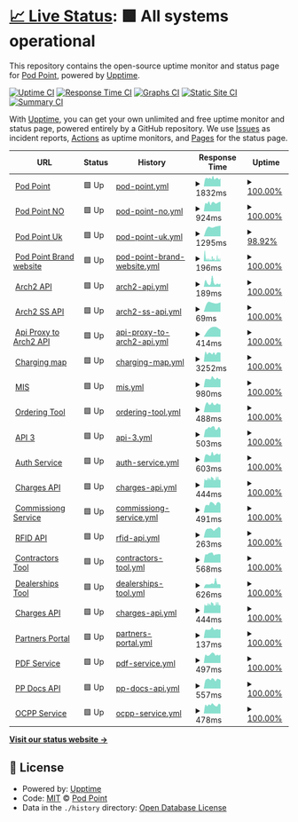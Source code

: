 # [📈 Live Status](https://Pod-Point.github.io/devops-upptime): <!--live status--> **🟩 All systems operational**

This repository contains the open-source uptime monitor and status page for [Pod Point](pod-point.com), powered by [Upptime](https://github.com/upptime/upptime).

[![Uptime CI](https://github.com/Pod-Point/devops-upptime/workflows/Uptime%20CI/badge.svg)](https://github.com/upptime/upptime/actions?query=workflow%3A%22Uptime+CI%22)
[![Response Time CI](https://github.com/Pod-Point/devops-upptime/workflows/Response%20Time%20CI/badge.svg)](https://github.com/upptime/upptime/actions?query=workflow%3A%22Response+Time+CI%22)
[![Graphs CI](https://github.com/Pod-Point/devops-upptime/workflows/Graphs%20CI/badge.svg)](https://github.com/upptime/upptime/actions?query=workflow%3A%22Graphs+CI%22)
[![Static Site CI](https://github.com/Pod-Point/devops-upptime/workflows/Static%20Site%20CI/badge.svg)](https://github.com/upptime/upptime/actions?query=workflow%3A%22Static+Site+CI%22)
[![Summary CI](https://github.com/Pod-Point/devops-upptime/workflows/Summary%20CI/badge.svg)](https://github.com/upptime/upptime/actions?query=workflow%3A%22Summary+CI%22)

With [Upptime](https://upptime.js.org), you can get your own unlimited and free uptime monitor and status page, powered entirely by a GitHub repository. We use [Issues](https://github.com/Pod-Point/devops-upptime/issues) as incident reports, [Actions](https://github.com/Pod-Point/devops-upptime/actions) as uptime monitors, and [Pages](https://Pod-Point.github.io/devops-upptime) for the status page.

<!--start: status pages-->
<!-- This summary is generated by Upptime (https://github.com/upptime/upptime) -->
<!-- Do not edit this manually, your changes will be overwritten -->
<!-- prettier-ignore -->
| URL | Status | History | Response Time | Uptime |
| --- | ------ | ------- | ------------- | ------ |
| <img alt="" src="https://favicons.githubusercontent.com/www.pod-point.com" height="13"> [Pod Point](https://www.pod-point.com) | 🟩 Up | [pod-point.yml](https://github.com/Pod-Point/devops-upptime/commits/master/history/pod-point.yml) | <details><summary><img alt="Response time graph" src="./graphs/pod-point/response-time-week.png" height="20"> 1832ms</summary><br><a href="https://Pod-Point.github.io/devops-upptime/history/pod-point"><img alt="Response time 1832" src="https://img.shields.io/endpoint?url=https%3A%2F%2Fraw.githubusercontent.com%2FPod-Point%2Fdevops-upptime%2Fmaster%2Fapi%2Fpod-point%2Fresponse-time.json"></a><br><a href="https://Pod-Point.github.io/devops-upptime/history/pod-point"><img alt="24-hour response time 1832" src="https://img.shields.io/endpoint?url=https%3A%2F%2Fraw.githubusercontent.com%2FPod-Point%2Fdevops-upptime%2Fmaster%2Fapi%2Fpod-point%2Fresponse-time-day.json"></a><br><a href="https://Pod-Point.github.io/devops-upptime/history/pod-point"><img alt="7-day response time 1832" src="https://img.shields.io/endpoint?url=https%3A%2F%2Fraw.githubusercontent.com%2FPod-Point%2Fdevops-upptime%2Fmaster%2Fapi%2Fpod-point%2Fresponse-time-week.json"></a><br><a href="https://Pod-Point.github.io/devops-upptime/history/pod-point"><img alt="30-day response time 1832" src="https://img.shields.io/endpoint?url=https%3A%2F%2Fraw.githubusercontent.com%2FPod-Point%2Fdevops-upptime%2Fmaster%2Fapi%2Fpod-point%2Fresponse-time-month.json"></a><br><a href="https://Pod-Point.github.io/devops-upptime/history/pod-point"><img alt="1-year response time 1832" src="https://img.shields.io/endpoint?url=https%3A%2F%2Fraw.githubusercontent.com%2FPod-Point%2Fdevops-upptime%2Fmaster%2Fapi%2Fpod-point%2Fresponse-time-year.json"></a></details> | <details><summary><a href="https://Pod-Point.github.io/devops-upptime/history/pod-point">100.00%</a></summary><a href="https://Pod-Point.github.io/devops-upptime/history/pod-point"><img alt="All-time uptime 100.00%" src="https://img.shields.io/endpoint?url=https%3A%2F%2Fraw.githubusercontent.com%2FPod-Point%2Fdevops-upptime%2Fmaster%2Fapi%2Fpod-point%2Fuptime.json"></a><br><a href="https://Pod-Point.github.io/devops-upptime/history/pod-point"><img alt="24-hour uptime 100.00%" src="https://img.shields.io/endpoint?url=https%3A%2F%2Fraw.githubusercontent.com%2FPod-Point%2Fdevops-upptime%2Fmaster%2Fapi%2Fpod-point%2Fuptime-day.json"></a><br><a href="https://Pod-Point.github.io/devops-upptime/history/pod-point"><img alt="7-day uptime 100.00%" src="https://img.shields.io/endpoint?url=https%3A%2F%2Fraw.githubusercontent.com%2FPod-Point%2Fdevops-upptime%2Fmaster%2Fapi%2Fpod-point%2Fuptime-week.json"></a><br><a href="https://Pod-Point.github.io/devops-upptime/history/pod-point"><img alt="30-day uptime 100.00%" src="https://img.shields.io/endpoint?url=https%3A%2F%2Fraw.githubusercontent.com%2FPod-Point%2Fdevops-upptime%2Fmaster%2Fapi%2Fpod-point%2Fuptime-month.json"></a><br><a href="https://Pod-Point.github.io/devops-upptime/history/pod-point"><img alt="1-year uptime 100.00%" src="https://img.shields.io/endpoint?url=https%3A%2F%2Fraw.githubusercontent.com%2FPod-Point%2Fdevops-upptime%2Fmaster%2Fapi%2Fpod-point%2Fuptime-year.json"></a></details>
| <img alt="" src="https://favicons.githubusercontent.com/pod-point.no" height="13"> [Pod Point NO](https://pod-point.no/) | 🟩 Up | [pod-point-no.yml](https://github.com/Pod-Point/devops-upptime/commits/master/history/pod-point-no.yml) | <details><summary><img alt="Response time graph" src="./graphs/pod-point-no/response-time-week.png" height="20"> 924ms</summary><br><a href="https://Pod-Point.github.io/devops-upptime/history/pod-point-no"><img alt="Response time 924" src="https://img.shields.io/endpoint?url=https%3A%2F%2Fraw.githubusercontent.com%2FPod-Point%2Fdevops-upptime%2Fmaster%2Fapi%2Fpod-point-no%2Fresponse-time.json"></a><br><a href="https://Pod-Point.github.io/devops-upptime/history/pod-point-no"><img alt="24-hour response time 924" src="https://img.shields.io/endpoint?url=https%3A%2F%2Fraw.githubusercontent.com%2FPod-Point%2Fdevops-upptime%2Fmaster%2Fapi%2Fpod-point-no%2Fresponse-time-day.json"></a><br><a href="https://Pod-Point.github.io/devops-upptime/history/pod-point-no"><img alt="7-day response time 924" src="https://img.shields.io/endpoint?url=https%3A%2F%2Fraw.githubusercontent.com%2FPod-Point%2Fdevops-upptime%2Fmaster%2Fapi%2Fpod-point-no%2Fresponse-time-week.json"></a><br><a href="https://Pod-Point.github.io/devops-upptime/history/pod-point-no"><img alt="30-day response time 924" src="https://img.shields.io/endpoint?url=https%3A%2F%2Fraw.githubusercontent.com%2FPod-Point%2Fdevops-upptime%2Fmaster%2Fapi%2Fpod-point-no%2Fresponse-time-month.json"></a><br><a href="https://Pod-Point.github.io/devops-upptime/history/pod-point-no"><img alt="1-year response time 924" src="https://img.shields.io/endpoint?url=https%3A%2F%2Fraw.githubusercontent.com%2FPod-Point%2Fdevops-upptime%2Fmaster%2Fapi%2Fpod-point-no%2Fresponse-time-year.json"></a></details> | <details><summary><a href="https://Pod-Point.github.io/devops-upptime/history/pod-point-no">100.00%</a></summary><a href="https://Pod-Point.github.io/devops-upptime/history/pod-point-no"><img alt="All-time uptime 100.00%" src="https://img.shields.io/endpoint?url=https%3A%2F%2Fraw.githubusercontent.com%2FPod-Point%2Fdevops-upptime%2Fmaster%2Fapi%2Fpod-point-no%2Fuptime.json"></a><br><a href="https://Pod-Point.github.io/devops-upptime/history/pod-point-no"><img alt="24-hour uptime 100.00%" src="https://img.shields.io/endpoint?url=https%3A%2F%2Fraw.githubusercontent.com%2FPod-Point%2Fdevops-upptime%2Fmaster%2Fapi%2Fpod-point-no%2Fuptime-day.json"></a><br><a href="https://Pod-Point.github.io/devops-upptime/history/pod-point-no"><img alt="7-day uptime 100.00%" src="https://img.shields.io/endpoint?url=https%3A%2F%2Fraw.githubusercontent.com%2FPod-Point%2Fdevops-upptime%2Fmaster%2Fapi%2Fpod-point-no%2Fuptime-week.json"></a><br><a href="https://Pod-Point.github.io/devops-upptime/history/pod-point-no"><img alt="30-day uptime 100.00%" src="https://img.shields.io/endpoint?url=https%3A%2F%2Fraw.githubusercontent.com%2FPod-Point%2Fdevops-upptime%2Fmaster%2Fapi%2Fpod-point-no%2Fuptime-month.json"></a><br><a href="https://Pod-Point.github.io/devops-upptime/history/pod-point-no"><img alt="1-year uptime 100.00%" src="https://img.shields.io/endpoint?url=https%3A%2F%2Fraw.githubusercontent.com%2FPod-Point%2Fdevops-upptime%2Fmaster%2Fapi%2Fpod-point-no%2Fuptime-year.json"></a></details>
| <img alt="" src="https://favicons.githubusercontent.com/pod-point.co.uk" height="13"> [Pod Point Uk](http://pod-point.co.uk/) | 🟩 Up | [pod-point-uk.yml](https://github.com/Pod-Point/devops-upptime/commits/master/history/pod-point-uk.yml) | <details><summary><img alt="Response time graph" src="./graphs/pod-point-uk/response-time-week.png" height="20"> 1295ms</summary><br><a href="https://Pod-Point.github.io/devops-upptime/history/pod-point-uk"><img alt="Response time 1295" src="https://img.shields.io/endpoint?url=https%3A%2F%2Fraw.githubusercontent.com%2FPod-Point%2Fdevops-upptime%2Fmaster%2Fapi%2Fpod-point-uk%2Fresponse-time.json"></a><br><a href="https://Pod-Point.github.io/devops-upptime/history/pod-point-uk"><img alt="24-hour response time 1295" src="https://img.shields.io/endpoint?url=https%3A%2F%2Fraw.githubusercontent.com%2FPod-Point%2Fdevops-upptime%2Fmaster%2Fapi%2Fpod-point-uk%2Fresponse-time-day.json"></a><br><a href="https://Pod-Point.github.io/devops-upptime/history/pod-point-uk"><img alt="7-day response time 1295" src="https://img.shields.io/endpoint?url=https%3A%2F%2Fraw.githubusercontent.com%2FPod-Point%2Fdevops-upptime%2Fmaster%2Fapi%2Fpod-point-uk%2Fresponse-time-week.json"></a><br><a href="https://Pod-Point.github.io/devops-upptime/history/pod-point-uk"><img alt="30-day response time 1295" src="https://img.shields.io/endpoint?url=https%3A%2F%2Fraw.githubusercontent.com%2FPod-Point%2Fdevops-upptime%2Fmaster%2Fapi%2Fpod-point-uk%2Fresponse-time-month.json"></a><br><a href="https://Pod-Point.github.io/devops-upptime/history/pod-point-uk"><img alt="1-year response time 1295" src="https://img.shields.io/endpoint?url=https%3A%2F%2Fraw.githubusercontent.com%2FPod-Point%2Fdevops-upptime%2Fmaster%2Fapi%2Fpod-point-uk%2Fresponse-time-year.json"></a></details> | <details><summary><a href="https://Pod-Point.github.io/devops-upptime/history/pod-point-uk">98.92%</a></summary><a href="https://Pod-Point.github.io/devops-upptime/history/pod-point-uk"><img alt="All-time uptime 98.92%" src="https://img.shields.io/endpoint?url=https%3A%2F%2Fraw.githubusercontent.com%2FPod-Point%2Fdevops-upptime%2Fmaster%2Fapi%2Fpod-point-uk%2Fuptime.json"></a><br><a href="https://Pod-Point.github.io/devops-upptime/history/pod-point-uk"><img alt="24-hour uptime 98.92%" src="https://img.shields.io/endpoint?url=https%3A%2F%2Fraw.githubusercontent.com%2FPod-Point%2Fdevops-upptime%2Fmaster%2Fapi%2Fpod-point-uk%2Fuptime-day.json"></a><br><a href="https://Pod-Point.github.io/devops-upptime/history/pod-point-uk"><img alt="7-day uptime 98.92%" src="https://img.shields.io/endpoint?url=https%3A%2F%2Fraw.githubusercontent.com%2FPod-Point%2Fdevops-upptime%2Fmaster%2Fapi%2Fpod-point-uk%2Fuptime-week.json"></a><br><a href="https://Pod-Point.github.io/devops-upptime/history/pod-point-uk"><img alt="30-day uptime 98.92%" src="https://img.shields.io/endpoint?url=https%3A%2F%2Fraw.githubusercontent.com%2FPod-Point%2Fdevops-upptime%2Fmaster%2Fapi%2Fpod-point-uk%2Fuptime-month.json"></a><br><a href="https://Pod-Point.github.io/devops-upptime/history/pod-point-uk"><img alt="1-year uptime 98.92%" src="https://img.shields.io/endpoint?url=https%3A%2F%2Fraw.githubusercontent.com%2FPod-Point%2Fdevops-upptime%2Fmaster%2Fapi%2Fpod-point-uk%2Fuptime-year.json"></a></details>
| <img alt="" src="https://favicons.githubusercontent.com/brand.pod-point.com" height="13"> [Pod Point Brand website](https://brand.pod-point.com/) | 🟩 Up | [pod-point-brand-website.yml](https://github.com/Pod-Point/devops-upptime/commits/master/history/pod-point-brand-website.yml) | <details><summary><img alt="Response time graph" src="./graphs/pod-point-brand-website/response-time-week.png" height="20"> 196ms</summary><br><a href="https://Pod-Point.github.io/devops-upptime/history/pod-point-brand-website"><img alt="Response time 196" src="https://img.shields.io/endpoint?url=https%3A%2F%2Fraw.githubusercontent.com%2FPod-Point%2Fdevops-upptime%2Fmaster%2Fapi%2Fpod-point-brand-website%2Fresponse-time.json"></a><br><a href="https://Pod-Point.github.io/devops-upptime/history/pod-point-brand-website"><img alt="24-hour response time 196" src="https://img.shields.io/endpoint?url=https%3A%2F%2Fraw.githubusercontent.com%2FPod-Point%2Fdevops-upptime%2Fmaster%2Fapi%2Fpod-point-brand-website%2Fresponse-time-day.json"></a><br><a href="https://Pod-Point.github.io/devops-upptime/history/pod-point-brand-website"><img alt="7-day response time 196" src="https://img.shields.io/endpoint?url=https%3A%2F%2Fraw.githubusercontent.com%2FPod-Point%2Fdevops-upptime%2Fmaster%2Fapi%2Fpod-point-brand-website%2Fresponse-time-week.json"></a><br><a href="https://Pod-Point.github.io/devops-upptime/history/pod-point-brand-website"><img alt="30-day response time 196" src="https://img.shields.io/endpoint?url=https%3A%2F%2Fraw.githubusercontent.com%2FPod-Point%2Fdevops-upptime%2Fmaster%2Fapi%2Fpod-point-brand-website%2Fresponse-time-month.json"></a><br><a href="https://Pod-Point.github.io/devops-upptime/history/pod-point-brand-website"><img alt="1-year response time 196" src="https://img.shields.io/endpoint?url=https%3A%2F%2Fraw.githubusercontent.com%2FPod-Point%2Fdevops-upptime%2Fmaster%2Fapi%2Fpod-point-brand-website%2Fresponse-time-year.json"></a></details> | <details><summary><a href="https://Pod-Point.github.io/devops-upptime/history/pod-point-brand-website">100.00%</a></summary><a href="https://Pod-Point.github.io/devops-upptime/history/pod-point-brand-website"><img alt="All-time uptime 100.00%" src="https://img.shields.io/endpoint?url=https%3A%2F%2Fraw.githubusercontent.com%2FPod-Point%2Fdevops-upptime%2Fmaster%2Fapi%2Fpod-point-brand-website%2Fuptime.json"></a><br><a href="https://Pod-Point.github.io/devops-upptime/history/pod-point-brand-website"><img alt="24-hour uptime 100.00%" src="https://img.shields.io/endpoint?url=https%3A%2F%2Fraw.githubusercontent.com%2FPod-Point%2Fdevops-upptime%2Fmaster%2Fapi%2Fpod-point-brand-website%2Fuptime-day.json"></a><br><a href="https://Pod-Point.github.io/devops-upptime/history/pod-point-brand-website"><img alt="7-day uptime 100.00%" src="https://img.shields.io/endpoint?url=https%3A%2F%2Fraw.githubusercontent.com%2FPod-Point%2Fdevops-upptime%2Fmaster%2Fapi%2Fpod-point-brand-website%2Fuptime-week.json"></a><br><a href="https://Pod-Point.github.io/devops-upptime/history/pod-point-brand-website"><img alt="30-day uptime 100.00%" src="https://img.shields.io/endpoint?url=https%3A%2F%2Fraw.githubusercontent.com%2FPod-Point%2Fdevops-upptime%2Fmaster%2Fapi%2Fpod-point-brand-website%2Fuptime-month.json"></a><br><a href="https://Pod-Point.github.io/devops-upptime/history/pod-point-brand-website"><img alt="1-year uptime 100.00%" src="https://img.shields.io/endpoint?url=https%3A%2F%2Fraw.githubusercontent.com%2FPod-Point%2Fdevops-upptime%2Fmaster%2Fapi%2Fpod-point-brand-website%2Fuptime-year.json"></a></details>
| <img alt="" src="https://favicons.githubusercontent.com/api-dist.pod-point.com" height="13"> [Arch2 API](https://api-dist.pod-point.com/v3/pods/config/time) | 🟩 Up | [arch2-api.yml](https://github.com/Pod-Point/devops-upptime/commits/master/history/arch2-api.yml) | <details><summary><img alt="Response time graph" src="./graphs/arch2-api/response-time-week.png" height="20"> 189ms</summary><br><a href="https://Pod-Point.github.io/devops-upptime/history/arch2-api"><img alt="Response time 189" src="https://img.shields.io/endpoint?url=https%3A%2F%2Fraw.githubusercontent.com%2FPod-Point%2Fdevops-upptime%2Fmaster%2Fapi%2Farch2-api%2Fresponse-time.json"></a><br><a href="https://Pod-Point.github.io/devops-upptime/history/arch2-api"><img alt="24-hour response time 189" src="https://img.shields.io/endpoint?url=https%3A%2F%2Fraw.githubusercontent.com%2FPod-Point%2Fdevops-upptime%2Fmaster%2Fapi%2Farch2-api%2Fresponse-time-day.json"></a><br><a href="https://Pod-Point.github.io/devops-upptime/history/arch2-api"><img alt="7-day response time 189" src="https://img.shields.io/endpoint?url=https%3A%2F%2Fraw.githubusercontent.com%2FPod-Point%2Fdevops-upptime%2Fmaster%2Fapi%2Farch2-api%2Fresponse-time-week.json"></a><br><a href="https://Pod-Point.github.io/devops-upptime/history/arch2-api"><img alt="30-day response time 189" src="https://img.shields.io/endpoint?url=https%3A%2F%2Fraw.githubusercontent.com%2FPod-Point%2Fdevops-upptime%2Fmaster%2Fapi%2Farch2-api%2Fresponse-time-month.json"></a><br><a href="https://Pod-Point.github.io/devops-upptime/history/arch2-api"><img alt="1-year response time 189" src="https://img.shields.io/endpoint?url=https%3A%2F%2Fraw.githubusercontent.com%2FPod-Point%2Fdevops-upptime%2Fmaster%2Fapi%2Farch2-api%2Fresponse-time-year.json"></a></details> | <details><summary><a href="https://Pod-Point.github.io/devops-upptime/history/arch2-api">100.00%</a></summary><a href="https://Pod-Point.github.io/devops-upptime/history/arch2-api"><img alt="All-time uptime 100.00%" src="https://img.shields.io/endpoint?url=https%3A%2F%2Fraw.githubusercontent.com%2FPod-Point%2Fdevops-upptime%2Fmaster%2Fapi%2Farch2-api%2Fuptime.json"></a><br><a href="https://Pod-Point.github.io/devops-upptime/history/arch2-api"><img alt="24-hour uptime 100.00%" src="https://img.shields.io/endpoint?url=https%3A%2F%2Fraw.githubusercontent.com%2FPod-Point%2Fdevops-upptime%2Fmaster%2Fapi%2Farch2-api%2Fuptime-day.json"></a><br><a href="https://Pod-Point.github.io/devops-upptime/history/arch2-api"><img alt="7-day uptime 100.00%" src="https://img.shields.io/endpoint?url=https%3A%2F%2Fraw.githubusercontent.com%2FPod-Point%2Fdevops-upptime%2Fmaster%2Fapi%2Farch2-api%2Fuptime-week.json"></a><br><a href="https://Pod-Point.github.io/devops-upptime/history/arch2-api"><img alt="30-day uptime 100.00%" src="https://img.shields.io/endpoint?url=https%3A%2F%2Fraw.githubusercontent.com%2FPod-Point%2Fdevops-upptime%2Fmaster%2Fapi%2Farch2-api%2Fuptime-month.json"></a><br><a href="https://Pod-Point.github.io/devops-upptime/history/arch2-api"><img alt="1-year uptime 100.00%" src="https://img.shields.io/endpoint?url=https%3A%2F%2Fraw.githubusercontent.com%2FPod-Point%2Fdevops-upptime%2Fmaster%2Fapi%2Farch2-api%2Fuptime-year.json"></a></details>
| <img alt="" src="https://favicons.githubusercontent.com/api-dist.pod-point.com" height="13"> [Arch2 SS API](https://api-dist.pod-point.com/v3/pods/config/time) | 🟩 Up | [arch2-ss-api.yml](https://github.com/Pod-Point/devops-upptime/commits/master/history/arch2-ss-api.yml) | <details><summary><img alt="Response time graph" src="./graphs/arch2-ss-api/response-time-week.png" height="20"> 69ms</summary><br><a href="https://Pod-Point.github.io/devops-upptime/history/arch2-ss-api"><img alt="Response time 69" src="https://img.shields.io/endpoint?url=https%3A%2F%2Fraw.githubusercontent.com%2FPod-Point%2Fdevops-upptime%2Fmaster%2Fapi%2Farch2-ss-api%2Fresponse-time.json"></a><br><a href="https://Pod-Point.github.io/devops-upptime/history/arch2-ss-api"><img alt="24-hour response time 69" src="https://img.shields.io/endpoint?url=https%3A%2F%2Fraw.githubusercontent.com%2FPod-Point%2Fdevops-upptime%2Fmaster%2Fapi%2Farch2-ss-api%2Fresponse-time-day.json"></a><br><a href="https://Pod-Point.github.io/devops-upptime/history/arch2-ss-api"><img alt="7-day response time 69" src="https://img.shields.io/endpoint?url=https%3A%2F%2Fraw.githubusercontent.com%2FPod-Point%2Fdevops-upptime%2Fmaster%2Fapi%2Farch2-ss-api%2Fresponse-time-week.json"></a><br><a href="https://Pod-Point.github.io/devops-upptime/history/arch2-ss-api"><img alt="30-day response time 69" src="https://img.shields.io/endpoint?url=https%3A%2F%2Fraw.githubusercontent.com%2FPod-Point%2Fdevops-upptime%2Fmaster%2Fapi%2Farch2-ss-api%2Fresponse-time-month.json"></a><br><a href="https://Pod-Point.github.io/devops-upptime/history/arch2-ss-api"><img alt="1-year response time 69" src="https://img.shields.io/endpoint?url=https%3A%2F%2Fraw.githubusercontent.com%2FPod-Point%2Fdevops-upptime%2Fmaster%2Fapi%2Farch2-ss-api%2Fresponse-time-year.json"></a></details> | <details><summary><a href="https://Pod-Point.github.io/devops-upptime/history/arch2-ss-api">100.00%</a></summary><a href="https://Pod-Point.github.io/devops-upptime/history/arch2-ss-api"><img alt="All-time uptime 100.00%" src="https://img.shields.io/endpoint?url=https%3A%2F%2Fraw.githubusercontent.com%2FPod-Point%2Fdevops-upptime%2Fmaster%2Fapi%2Farch2-ss-api%2Fuptime.json"></a><br><a href="https://Pod-Point.github.io/devops-upptime/history/arch2-ss-api"><img alt="24-hour uptime 100.00%" src="https://img.shields.io/endpoint?url=https%3A%2F%2Fraw.githubusercontent.com%2FPod-Point%2Fdevops-upptime%2Fmaster%2Fapi%2Farch2-ss-api%2Fuptime-day.json"></a><br><a href="https://Pod-Point.github.io/devops-upptime/history/arch2-ss-api"><img alt="7-day uptime 100.00%" src="https://img.shields.io/endpoint?url=https%3A%2F%2Fraw.githubusercontent.com%2FPod-Point%2Fdevops-upptime%2Fmaster%2Fapi%2Farch2-ss-api%2Fuptime-week.json"></a><br><a href="https://Pod-Point.github.io/devops-upptime/history/arch2-ss-api"><img alt="30-day uptime 100.00%" src="https://img.shields.io/endpoint?url=https%3A%2F%2Fraw.githubusercontent.com%2FPod-Point%2Fdevops-upptime%2Fmaster%2Fapi%2Farch2-ss-api%2Fuptime-month.json"></a><br><a href="https://Pod-Point.github.io/devops-upptime/history/arch2-ss-api"><img alt="1-year uptime 100.00%" src="https://img.shields.io/endpoint?url=https%3A%2F%2Fraw.githubusercontent.com%2FPod-Point%2Fdevops-upptime%2Fmaster%2Fapi%2Farch2-ss-api%2Fuptime-year.json"></a></details>
| <img alt="" src="https://favicons.githubusercontent.com/api-proxy.pod-point.com" height="13"> [Api Proxy to Arch2 API](https://api-proxy.pod-point.com/v3/pods/config/time) | 🟩 Up | [api-proxy-to-arch2-api.yml](https://github.com/Pod-Point/devops-upptime/commits/master/history/api-proxy-to-arch2-api.yml) | <details><summary><img alt="Response time graph" src="./graphs/api-proxy-to-arch2-api/response-time-week.png" height="20"> 414ms</summary><br><a href="https://Pod-Point.github.io/devops-upptime/history/api-proxy-to-arch2-api"><img alt="Response time 414" src="https://img.shields.io/endpoint?url=https%3A%2F%2Fraw.githubusercontent.com%2FPod-Point%2Fdevops-upptime%2Fmaster%2Fapi%2Fapi-proxy-to-arch2-api%2Fresponse-time.json"></a><br><a href="https://Pod-Point.github.io/devops-upptime/history/api-proxy-to-arch2-api"><img alt="24-hour response time 414" src="https://img.shields.io/endpoint?url=https%3A%2F%2Fraw.githubusercontent.com%2FPod-Point%2Fdevops-upptime%2Fmaster%2Fapi%2Fapi-proxy-to-arch2-api%2Fresponse-time-day.json"></a><br><a href="https://Pod-Point.github.io/devops-upptime/history/api-proxy-to-arch2-api"><img alt="7-day response time 414" src="https://img.shields.io/endpoint?url=https%3A%2F%2Fraw.githubusercontent.com%2FPod-Point%2Fdevops-upptime%2Fmaster%2Fapi%2Fapi-proxy-to-arch2-api%2Fresponse-time-week.json"></a><br><a href="https://Pod-Point.github.io/devops-upptime/history/api-proxy-to-arch2-api"><img alt="30-day response time 414" src="https://img.shields.io/endpoint?url=https%3A%2F%2Fraw.githubusercontent.com%2FPod-Point%2Fdevops-upptime%2Fmaster%2Fapi%2Fapi-proxy-to-arch2-api%2Fresponse-time-month.json"></a><br><a href="https://Pod-Point.github.io/devops-upptime/history/api-proxy-to-arch2-api"><img alt="1-year response time 414" src="https://img.shields.io/endpoint?url=https%3A%2F%2Fraw.githubusercontent.com%2FPod-Point%2Fdevops-upptime%2Fmaster%2Fapi%2Fapi-proxy-to-arch2-api%2Fresponse-time-year.json"></a></details> | <details><summary><a href="https://Pod-Point.github.io/devops-upptime/history/api-proxy-to-arch2-api">100.00%</a></summary><a href="https://Pod-Point.github.io/devops-upptime/history/api-proxy-to-arch2-api"><img alt="All-time uptime 100.00%" src="https://img.shields.io/endpoint?url=https%3A%2F%2Fraw.githubusercontent.com%2FPod-Point%2Fdevops-upptime%2Fmaster%2Fapi%2Fapi-proxy-to-arch2-api%2Fuptime.json"></a><br><a href="https://Pod-Point.github.io/devops-upptime/history/api-proxy-to-arch2-api"><img alt="24-hour uptime 100.00%" src="https://img.shields.io/endpoint?url=https%3A%2F%2Fraw.githubusercontent.com%2FPod-Point%2Fdevops-upptime%2Fmaster%2Fapi%2Fapi-proxy-to-arch2-api%2Fuptime-day.json"></a><br><a href="https://Pod-Point.github.io/devops-upptime/history/api-proxy-to-arch2-api"><img alt="7-day uptime 100.00%" src="https://img.shields.io/endpoint?url=https%3A%2F%2Fraw.githubusercontent.com%2FPod-Point%2Fdevops-upptime%2Fmaster%2Fapi%2Fapi-proxy-to-arch2-api%2Fuptime-week.json"></a><br><a href="https://Pod-Point.github.io/devops-upptime/history/api-proxy-to-arch2-api"><img alt="30-day uptime 100.00%" src="https://img.shields.io/endpoint?url=https%3A%2F%2Fraw.githubusercontent.com%2FPod-Point%2Fdevops-upptime%2Fmaster%2Fapi%2Fapi-proxy-to-arch2-api%2Fuptime-month.json"></a><br><a href="https://Pod-Point.github.io/devops-upptime/history/api-proxy-to-arch2-api"><img alt="1-year uptime 100.00%" src="https://img.shields.io/endpoint?url=https%3A%2F%2Fraw.githubusercontent.com%2FPod-Point%2Fdevops-upptime%2Fmaster%2Fapi%2Fapi-proxy-to-arch2-api%2Fuptime-year.json"></a></details>
| <img alt="" src="https://favicons.githubusercontent.com/charge.pod-point.com" height="13"> [Charging map](https://charge.pod-point.com/) | 🟩 Up | [charging-map.yml](https://github.com/Pod-Point/devops-upptime/commits/master/history/charging-map.yml) | <details><summary><img alt="Response time graph" src="./graphs/charging-map/response-time-week.png" height="20"> 3252ms</summary><br><a href="https://Pod-Point.github.io/devops-upptime/history/charging-map"><img alt="Response time 3252" src="https://img.shields.io/endpoint?url=https%3A%2F%2Fraw.githubusercontent.com%2FPod-Point%2Fdevops-upptime%2Fmaster%2Fapi%2Fcharging-map%2Fresponse-time.json"></a><br><a href="https://Pod-Point.github.io/devops-upptime/history/charging-map"><img alt="24-hour response time 3252" src="https://img.shields.io/endpoint?url=https%3A%2F%2Fraw.githubusercontent.com%2FPod-Point%2Fdevops-upptime%2Fmaster%2Fapi%2Fcharging-map%2Fresponse-time-day.json"></a><br><a href="https://Pod-Point.github.io/devops-upptime/history/charging-map"><img alt="7-day response time 3252" src="https://img.shields.io/endpoint?url=https%3A%2F%2Fraw.githubusercontent.com%2FPod-Point%2Fdevops-upptime%2Fmaster%2Fapi%2Fcharging-map%2Fresponse-time-week.json"></a><br><a href="https://Pod-Point.github.io/devops-upptime/history/charging-map"><img alt="30-day response time 3252" src="https://img.shields.io/endpoint?url=https%3A%2F%2Fraw.githubusercontent.com%2FPod-Point%2Fdevops-upptime%2Fmaster%2Fapi%2Fcharging-map%2Fresponse-time-month.json"></a><br><a href="https://Pod-Point.github.io/devops-upptime/history/charging-map"><img alt="1-year response time 3252" src="https://img.shields.io/endpoint?url=https%3A%2F%2Fraw.githubusercontent.com%2FPod-Point%2Fdevops-upptime%2Fmaster%2Fapi%2Fcharging-map%2Fresponse-time-year.json"></a></details> | <details><summary><a href="https://Pod-Point.github.io/devops-upptime/history/charging-map">100.00%</a></summary><a href="https://Pod-Point.github.io/devops-upptime/history/charging-map"><img alt="All-time uptime 100.00%" src="https://img.shields.io/endpoint?url=https%3A%2F%2Fraw.githubusercontent.com%2FPod-Point%2Fdevops-upptime%2Fmaster%2Fapi%2Fcharging-map%2Fuptime.json"></a><br><a href="https://Pod-Point.github.io/devops-upptime/history/charging-map"><img alt="24-hour uptime 100.00%" src="https://img.shields.io/endpoint?url=https%3A%2F%2Fraw.githubusercontent.com%2FPod-Point%2Fdevops-upptime%2Fmaster%2Fapi%2Fcharging-map%2Fuptime-day.json"></a><br><a href="https://Pod-Point.github.io/devops-upptime/history/charging-map"><img alt="7-day uptime 100.00%" src="https://img.shields.io/endpoint?url=https%3A%2F%2Fraw.githubusercontent.com%2FPod-Point%2Fdevops-upptime%2Fmaster%2Fapi%2Fcharging-map%2Fuptime-week.json"></a><br><a href="https://Pod-Point.github.io/devops-upptime/history/charging-map"><img alt="30-day uptime 100.00%" src="https://img.shields.io/endpoint?url=https%3A%2F%2Fraw.githubusercontent.com%2FPod-Point%2Fdevops-upptime%2Fmaster%2Fapi%2Fcharging-map%2Fuptime-month.json"></a><br><a href="https://Pod-Point.github.io/devops-upptime/history/charging-map"><img alt="1-year uptime 100.00%" src="https://img.shields.io/endpoint?url=https%3A%2F%2Fraw.githubusercontent.com%2FPod-Point%2Fdevops-upptime%2Fmaster%2Fapi%2Fcharging-map%2Fuptime-year.json"></a></details>
| <img alt="" src="https://favicons.githubusercontent.com/admin.pod-point.com" height="13"> [MIS](https://admin.pod-point.com/login) | 🟩 Up | [mis.yml](https://github.com/Pod-Point/devops-upptime/commits/master/history/mis.yml) | <details><summary><img alt="Response time graph" src="./graphs/mis/response-time-week.png" height="20"> 980ms</summary><br><a href="https://Pod-Point.github.io/devops-upptime/history/mis"><img alt="Response time 980" src="https://img.shields.io/endpoint?url=https%3A%2F%2Fraw.githubusercontent.com%2FPod-Point%2Fdevops-upptime%2Fmaster%2Fapi%2Fmis%2Fresponse-time.json"></a><br><a href="https://Pod-Point.github.io/devops-upptime/history/mis"><img alt="24-hour response time 980" src="https://img.shields.io/endpoint?url=https%3A%2F%2Fraw.githubusercontent.com%2FPod-Point%2Fdevops-upptime%2Fmaster%2Fapi%2Fmis%2Fresponse-time-day.json"></a><br><a href="https://Pod-Point.github.io/devops-upptime/history/mis"><img alt="7-day response time 980" src="https://img.shields.io/endpoint?url=https%3A%2F%2Fraw.githubusercontent.com%2FPod-Point%2Fdevops-upptime%2Fmaster%2Fapi%2Fmis%2Fresponse-time-week.json"></a><br><a href="https://Pod-Point.github.io/devops-upptime/history/mis"><img alt="30-day response time 980" src="https://img.shields.io/endpoint?url=https%3A%2F%2Fraw.githubusercontent.com%2FPod-Point%2Fdevops-upptime%2Fmaster%2Fapi%2Fmis%2Fresponse-time-month.json"></a><br><a href="https://Pod-Point.github.io/devops-upptime/history/mis"><img alt="1-year response time 980" src="https://img.shields.io/endpoint?url=https%3A%2F%2Fraw.githubusercontent.com%2FPod-Point%2Fdevops-upptime%2Fmaster%2Fapi%2Fmis%2Fresponse-time-year.json"></a></details> | <details><summary><a href="https://Pod-Point.github.io/devops-upptime/history/mis">100.00%</a></summary><a href="https://Pod-Point.github.io/devops-upptime/history/mis"><img alt="All-time uptime 100.00%" src="https://img.shields.io/endpoint?url=https%3A%2F%2Fraw.githubusercontent.com%2FPod-Point%2Fdevops-upptime%2Fmaster%2Fapi%2Fmis%2Fuptime.json"></a><br><a href="https://Pod-Point.github.io/devops-upptime/history/mis"><img alt="24-hour uptime 100.00%" src="https://img.shields.io/endpoint?url=https%3A%2F%2Fraw.githubusercontent.com%2FPod-Point%2Fdevops-upptime%2Fmaster%2Fapi%2Fmis%2Fuptime-day.json"></a><br><a href="https://Pod-Point.github.io/devops-upptime/history/mis"><img alt="7-day uptime 100.00%" src="https://img.shields.io/endpoint?url=https%3A%2F%2Fraw.githubusercontent.com%2FPod-Point%2Fdevops-upptime%2Fmaster%2Fapi%2Fmis%2Fuptime-week.json"></a><br><a href="https://Pod-Point.github.io/devops-upptime/history/mis"><img alt="30-day uptime 100.00%" src="https://img.shields.io/endpoint?url=https%3A%2F%2Fraw.githubusercontent.com%2FPod-Point%2Fdevops-upptime%2Fmaster%2Fapi%2Fmis%2Fuptime-month.json"></a><br><a href="https://Pod-Point.github.io/devops-upptime/history/mis"><img alt="1-year uptime 100.00%" src="https://img.shields.io/endpoint?url=https%3A%2F%2Fraw.githubusercontent.com%2FPod-Point%2Fdevops-upptime%2Fmaster%2Fapi%2Fmis%2Fuptime-year.json"></a></details>
| <img alt="" src="https://favicons.githubusercontent.com/ordering.pod-point.com" height="13"> [Ordering Tool](https://ordering.pod-point.com/login) | 🟩 Up | [ordering-tool.yml](https://github.com/Pod-Point/devops-upptime/commits/master/history/ordering-tool.yml) | <details><summary><img alt="Response time graph" src="./graphs/ordering-tool/response-time-week.png" height="20"> 488ms</summary><br><a href="https://Pod-Point.github.io/devops-upptime/history/ordering-tool"><img alt="Response time 488" src="https://img.shields.io/endpoint?url=https%3A%2F%2Fraw.githubusercontent.com%2FPod-Point%2Fdevops-upptime%2Fmaster%2Fapi%2Fordering-tool%2Fresponse-time.json"></a><br><a href="https://Pod-Point.github.io/devops-upptime/history/ordering-tool"><img alt="24-hour response time 488" src="https://img.shields.io/endpoint?url=https%3A%2F%2Fraw.githubusercontent.com%2FPod-Point%2Fdevops-upptime%2Fmaster%2Fapi%2Fordering-tool%2Fresponse-time-day.json"></a><br><a href="https://Pod-Point.github.io/devops-upptime/history/ordering-tool"><img alt="7-day response time 488" src="https://img.shields.io/endpoint?url=https%3A%2F%2Fraw.githubusercontent.com%2FPod-Point%2Fdevops-upptime%2Fmaster%2Fapi%2Fordering-tool%2Fresponse-time-week.json"></a><br><a href="https://Pod-Point.github.io/devops-upptime/history/ordering-tool"><img alt="30-day response time 488" src="https://img.shields.io/endpoint?url=https%3A%2F%2Fraw.githubusercontent.com%2FPod-Point%2Fdevops-upptime%2Fmaster%2Fapi%2Fordering-tool%2Fresponse-time-month.json"></a><br><a href="https://Pod-Point.github.io/devops-upptime/history/ordering-tool"><img alt="1-year response time 488" src="https://img.shields.io/endpoint?url=https%3A%2F%2Fraw.githubusercontent.com%2FPod-Point%2Fdevops-upptime%2Fmaster%2Fapi%2Fordering-tool%2Fresponse-time-year.json"></a></details> | <details><summary><a href="https://Pod-Point.github.io/devops-upptime/history/ordering-tool">100.00%</a></summary><a href="https://Pod-Point.github.io/devops-upptime/history/ordering-tool"><img alt="All-time uptime 100.00%" src="https://img.shields.io/endpoint?url=https%3A%2F%2Fraw.githubusercontent.com%2FPod-Point%2Fdevops-upptime%2Fmaster%2Fapi%2Fordering-tool%2Fuptime.json"></a><br><a href="https://Pod-Point.github.io/devops-upptime/history/ordering-tool"><img alt="24-hour uptime 100.00%" src="https://img.shields.io/endpoint?url=https%3A%2F%2Fraw.githubusercontent.com%2FPod-Point%2Fdevops-upptime%2Fmaster%2Fapi%2Fordering-tool%2Fuptime-day.json"></a><br><a href="https://Pod-Point.github.io/devops-upptime/history/ordering-tool"><img alt="7-day uptime 100.00%" src="https://img.shields.io/endpoint?url=https%3A%2F%2Fraw.githubusercontent.com%2FPod-Point%2Fdevops-upptime%2Fmaster%2Fapi%2Fordering-tool%2Fuptime-week.json"></a><br><a href="https://Pod-Point.github.io/devops-upptime/history/ordering-tool"><img alt="30-day uptime 100.00%" src="https://img.shields.io/endpoint?url=https%3A%2F%2Fraw.githubusercontent.com%2FPod-Point%2Fdevops-upptime%2Fmaster%2Fapi%2Fordering-tool%2Fuptime-month.json"></a><br><a href="https://Pod-Point.github.io/devops-upptime/history/ordering-tool"><img alt="1-year uptime 100.00%" src="https://img.shields.io/endpoint?url=https%3A%2F%2Fraw.githubusercontent.com%2FPod-Point%2Fdevops-upptime%2Fmaster%2Fapi%2Fordering-tool%2Fuptime-year.json"></a></details>
| <img alt="" src="https://favicons.githubusercontent.com/api3.pod-point.com" height="13"> [API 3](https://api3.pod-point.com/) | 🟩 Up | [api-3.yml](https://github.com/Pod-Point/devops-upptime/commits/master/history/api-3.yml) | <details><summary><img alt="Response time graph" src="./graphs/api-3/response-time-week.png" height="20"> 503ms</summary><br><a href="https://Pod-Point.github.io/devops-upptime/history/api-3"><img alt="Response time 503" src="https://img.shields.io/endpoint?url=https%3A%2F%2Fraw.githubusercontent.com%2FPod-Point%2Fdevops-upptime%2Fmaster%2Fapi%2Fapi-3%2Fresponse-time.json"></a><br><a href="https://Pod-Point.github.io/devops-upptime/history/api-3"><img alt="24-hour response time 503" src="https://img.shields.io/endpoint?url=https%3A%2F%2Fraw.githubusercontent.com%2FPod-Point%2Fdevops-upptime%2Fmaster%2Fapi%2Fapi-3%2Fresponse-time-day.json"></a><br><a href="https://Pod-Point.github.io/devops-upptime/history/api-3"><img alt="7-day response time 503" src="https://img.shields.io/endpoint?url=https%3A%2F%2Fraw.githubusercontent.com%2FPod-Point%2Fdevops-upptime%2Fmaster%2Fapi%2Fapi-3%2Fresponse-time-week.json"></a><br><a href="https://Pod-Point.github.io/devops-upptime/history/api-3"><img alt="30-day response time 503" src="https://img.shields.io/endpoint?url=https%3A%2F%2Fraw.githubusercontent.com%2FPod-Point%2Fdevops-upptime%2Fmaster%2Fapi%2Fapi-3%2Fresponse-time-month.json"></a><br><a href="https://Pod-Point.github.io/devops-upptime/history/api-3"><img alt="1-year response time 503" src="https://img.shields.io/endpoint?url=https%3A%2F%2Fraw.githubusercontent.com%2FPod-Point%2Fdevops-upptime%2Fmaster%2Fapi%2Fapi-3%2Fresponse-time-year.json"></a></details> | <details><summary><a href="https://Pod-Point.github.io/devops-upptime/history/api-3">100.00%</a></summary><a href="https://Pod-Point.github.io/devops-upptime/history/api-3"><img alt="All-time uptime 100.00%" src="https://img.shields.io/endpoint?url=https%3A%2F%2Fraw.githubusercontent.com%2FPod-Point%2Fdevops-upptime%2Fmaster%2Fapi%2Fapi-3%2Fuptime.json"></a><br><a href="https://Pod-Point.github.io/devops-upptime/history/api-3"><img alt="24-hour uptime 100.00%" src="https://img.shields.io/endpoint?url=https%3A%2F%2Fraw.githubusercontent.com%2FPod-Point%2Fdevops-upptime%2Fmaster%2Fapi%2Fapi-3%2Fuptime-day.json"></a><br><a href="https://Pod-Point.github.io/devops-upptime/history/api-3"><img alt="7-day uptime 100.00%" src="https://img.shields.io/endpoint?url=https%3A%2F%2Fraw.githubusercontent.com%2FPod-Point%2Fdevops-upptime%2Fmaster%2Fapi%2Fapi-3%2Fuptime-week.json"></a><br><a href="https://Pod-Point.github.io/devops-upptime/history/api-3"><img alt="30-day uptime 100.00%" src="https://img.shields.io/endpoint?url=https%3A%2F%2Fraw.githubusercontent.com%2FPod-Point%2Fdevops-upptime%2Fmaster%2Fapi%2Fapi-3%2Fuptime-month.json"></a><br><a href="https://Pod-Point.github.io/devops-upptime/history/api-3"><img alt="1-year uptime 100.00%" src="https://img.shields.io/endpoint?url=https%3A%2F%2Fraw.githubusercontent.com%2FPod-Point%2Fdevops-upptime%2Fmaster%2Fapi%2Fapi-3%2Fuptime-year.json"></a></details>
| <img alt="" src="https://favicons.githubusercontent.com/auth.pod-point.com" height="13"> [Auth Service](https://auth.pod-point.com) | 🟩 Up | [auth-service.yml](https://github.com/Pod-Point/devops-upptime/commits/master/history/auth-service.yml) | <details><summary><img alt="Response time graph" src="./graphs/auth-service/response-time-week.png" height="20"> 603ms</summary><br><a href="https://Pod-Point.github.io/devops-upptime/history/auth-service"><img alt="Response time 603" src="https://img.shields.io/endpoint?url=https%3A%2F%2Fraw.githubusercontent.com%2FPod-Point%2Fdevops-upptime%2Fmaster%2Fapi%2Fauth-service%2Fresponse-time.json"></a><br><a href="https://Pod-Point.github.io/devops-upptime/history/auth-service"><img alt="24-hour response time 603" src="https://img.shields.io/endpoint?url=https%3A%2F%2Fraw.githubusercontent.com%2FPod-Point%2Fdevops-upptime%2Fmaster%2Fapi%2Fauth-service%2Fresponse-time-day.json"></a><br><a href="https://Pod-Point.github.io/devops-upptime/history/auth-service"><img alt="7-day response time 603" src="https://img.shields.io/endpoint?url=https%3A%2F%2Fraw.githubusercontent.com%2FPod-Point%2Fdevops-upptime%2Fmaster%2Fapi%2Fauth-service%2Fresponse-time-week.json"></a><br><a href="https://Pod-Point.github.io/devops-upptime/history/auth-service"><img alt="30-day response time 603" src="https://img.shields.io/endpoint?url=https%3A%2F%2Fraw.githubusercontent.com%2FPod-Point%2Fdevops-upptime%2Fmaster%2Fapi%2Fauth-service%2Fresponse-time-month.json"></a><br><a href="https://Pod-Point.github.io/devops-upptime/history/auth-service"><img alt="1-year response time 603" src="https://img.shields.io/endpoint?url=https%3A%2F%2Fraw.githubusercontent.com%2FPod-Point%2Fdevops-upptime%2Fmaster%2Fapi%2Fauth-service%2Fresponse-time-year.json"></a></details> | <details><summary><a href="https://Pod-Point.github.io/devops-upptime/history/auth-service">100.00%</a></summary><a href="https://Pod-Point.github.io/devops-upptime/history/auth-service"><img alt="All-time uptime 100.00%" src="https://img.shields.io/endpoint?url=https%3A%2F%2Fraw.githubusercontent.com%2FPod-Point%2Fdevops-upptime%2Fmaster%2Fapi%2Fauth-service%2Fuptime.json"></a><br><a href="https://Pod-Point.github.io/devops-upptime/history/auth-service"><img alt="24-hour uptime 100.00%" src="https://img.shields.io/endpoint?url=https%3A%2F%2Fraw.githubusercontent.com%2FPod-Point%2Fdevops-upptime%2Fmaster%2Fapi%2Fauth-service%2Fuptime-day.json"></a><br><a href="https://Pod-Point.github.io/devops-upptime/history/auth-service"><img alt="7-day uptime 100.00%" src="https://img.shields.io/endpoint?url=https%3A%2F%2Fraw.githubusercontent.com%2FPod-Point%2Fdevops-upptime%2Fmaster%2Fapi%2Fauth-service%2Fuptime-week.json"></a><br><a href="https://Pod-Point.github.io/devops-upptime/history/auth-service"><img alt="30-day uptime 100.00%" src="https://img.shields.io/endpoint?url=https%3A%2F%2Fraw.githubusercontent.com%2FPod-Point%2Fdevops-upptime%2Fmaster%2Fapi%2Fauth-service%2Fuptime-month.json"></a><br><a href="https://Pod-Point.github.io/devops-upptime/history/auth-service"><img alt="1-year uptime 100.00%" src="https://img.shields.io/endpoint?url=https%3A%2F%2Fraw.githubusercontent.com%2FPod-Point%2Fdevops-upptime%2Fmaster%2Fapi%2Fauth-service%2Fuptime-year.json"></a></details>
| <img alt="" src="https://favicons.githubusercontent.com/charges-api.pod-point.com" height="13"> [Charges API](https://charges-api.pod-point.com/status) | 🟩 Up | [charges-api.yml](https://github.com/Pod-Point/devops-upptime/commits/master/history/charges-api.yml) | <details><summary><img alt="Response time graph" src="./graphs/charges-api/response-time-week.png" height="20"> 444ms</summary><br><a href="https://Pod-Point.github.io/devops-upptime/history/charges-api"><img alt="Response time 444" src="https://img.shields.io/endpoint?url=https%3A%2F%2Fraw.githubusercontent.com%2FPod-Point%2Fdevops-upptime%2Fmaster%2Fapi%2Fcharges-api%2Fresponse-time.json"></a><br><a href="https://Pod-Point.github.io/devops-upptime/history/charges-api"><img alt="24-hour response time 444" src="https://img.shields.io/endpoint?url=https%3A%2F%2Fraw.githubusercontent.com%2FPod-Point%2Fdevops-upptime%2Fmaster%2Fapi%2Fcharges-api%2Fresponse-time-day.json"></a><br><a href="https://Pod-Point.github.io/devops-upptime/history/charges-api"><img alt="7-day response time 444" src="https://img.shields.io/endpoint?url=https%3A%2F%2Fraw.githubusercontent.com%2FPod-Point%2Fdevops-upptime%2Fmaster%2Fapi%2Fcharges-api%2Fresponse-time-week.json"></a><br><a href="https://Pod-Point.github.io/devops-upptime/history/charges-api"><img alt="30-day response time 444" src="https://img.shields.io/endpoint?url=https%3A%2F%2Fraw.githubusercontent.com%2FPod-Point%2Fdevops-upptime%2Fmaster%2Fapi%2Fcharges-api%2Fresponse-time-month.json"></a><br><a href="https://Pod-Point.github.io/devops-upptime/history/charges-api"><img alt="1-year response time 444" src="https://img.shields.io/endpoint?url=https%3A%2F%2Fraw.githubusercontent.com%2FPod-Point%2Fdevops-upptime%2Fmaster%2Fapi%2Fcharges-api%2Fresponse-time-year.json"></a></details> | <details><summary><a href="https://Pod-Point.github.io/devops-upptime/history/charges-api">100.00%</a></summary><a href="https://Pod-Point.github.io/devops-upptime/history/charges-api"><img alt="All-time uptime 100.00%" src="https://img.shields.io/endpoint?url=https%3A%2F%2Fraw.githubusercontent.com%2FPod-Point%2Fdevops-upptime%2Fmaster%2Fapi%2Fcharges-api%2Fuptime.json"></a><br><a href="https://Pod-Point.github.io/devops-upptime/history/charges-api"><img alt="24-hour uptime 100.00%" src="https://img.shields.io/endpoint?url=https%3A%2F%2Fraw.githubusercontent.com%2FPod-Point%2Fdevops-upptime%2Fmaster%2Fapi%2Fcharges-api%2Fuptime-day.json"></a><br><a href="https://Pod-Point.github.io/devops-upptime/history/charges-api"><img alt="7-day uptime 100.00%" src="https://img.shields.io/endpoint?url=https%3A%2F%2Fraw.githubusercontent.com%2FPod-Point%2Fdevops-upptime%2Fmaster%2Fapi%2Fcharges-api%2Fuptime-week.json"></a><br><a href="https://Pod-Point.github.io/devops-upptime/history/charges-api"><img alt="30-day uptime 100.00%" src="https://img.shields.io/endpoint?url=https%3A%2F%2Fraw.githubusercontent.com%2FPod-Point%2Fdevops-upptime%2Fmaster%2Fapi%2Fcharges-api%2Fuptime-month.json"></a><br><a href="https://Pod-Point.github.io/devops-upptime/history/charges-api"><img alt="1-year uptime 100.00%" src="https://img.shields.io/endpoint?url=https%3A%2F%2Fraw.githubusercontent.com%2FPod-Point%2Fdevops-upptime%2Fmaster%2Fapi%2Fcharges-api%2Fuptime-year.json"></a></details>
| <img alt="" src="https://favicons.githubusercontent.com/commission.pod-point.com" height="13"> [Commissiong Service](https://commission.pod-point.com/) | 🟩 Up | [commissiong-service.yml](https://github.com/Pod-Point/devops-upptime/commits/master/history/commissiong-service.yml) | <details><summary><img alt="Response time graph" src="./graphs/commissiong-service/response-time-week.png" height="20"> 491ms</summary><br><a href="https://Pod-Point.github.io/devops-upptime/history/commissiong-service"><img alt="Response time 491" src="https://img.shields.io/endpoint?url=https%3A%2F%2Fraw.githubusercontent.com%2FPod-Point%2Fdevops-upptime%2Fmaster%2Fapi%2Fcommissiong-service%2Fresponse-time.json"></a><br><a href="https://Pod-Point.github.io/devops-upptime/history/commissiong-service"><img alt="24-hour response time 491" src="https://img.shields.io/endpoint?url=https%3A%2F%2Fraw.githubusercontent.com%2FPod-Point%2Fdevops-upptime%2Fmaster%2Fapi%2Fcommissiong-service%2Fresponse-time-day.json"></a><br><a href="https://Pod-Point.github.io/devops-upptime/history/commissiong-service"><img alt="7-day response time 491" src="https://img.shields.io/endpoint?url=https%3A%2F%2Fraw.githubusercontent.com%2FPod-Point%2Fdevops-upptime%2Fmaster%2Fapi%2Fcommissiong-service%2Fresponse-time-week.json"></a><br><a href="https://Pod-Point.github.io/devops-upptime/history/commissiong-service"><img alt="30-day response time 491" src="https://img.shields.io/endpoint?url=https%3A%2F%2Fraw.githubusercontent.com%2FPod-Point%2Fdevops-upptime%2Fmaster%2Fapi%2Fcommissiong-service%2Fresponse-time-month.json"></a><br><a href="https://Pod-Point.github.io/devops-upptime/history/commissiong-service"><img alt="1-year response time 491" src="https://img.shields.io/endpoint?url=https%3A%2F%2Fraw.githubusercontent.com%2FPod-Point%2Fdevops-upptime%2Fmaster%2Fapi%2Fcommissiong-service%2Fresponse-time-year.json"></a></details> | <details><summary><a href="https://Pod-Point.github.io/devops-upptime/history/commissiong-service">100.00%</a></summary><a href="https://Pod-Point.github.io/devops-upptime/history/commissiong-service"><img alt="All-time uptime 100.00%" src="https://img.shields.io/endpoint?url=https%3A%2F%2Fraw.githubusercontent.com%2FPod-Point%2Fdevops-upptime%2Fmaster%2Fapi%2Fcommissiong-service%2Fuptime.json"></a><br><a href="https://Pod-Point.github.io/devops-upptime/history/commissiong-service"><img alt="24-hour uptime 100.00%" src="https://img.shields.io/endpoint?url=https%3A%2F%2Fraw.githubusercontent.com%2FPod-Point%2Fdevops-upptime%2Fmaster%2Fapi%2Fcommissiong-service%2Fuptime-day.json"></a><br><a href="https://Pod-Point.github.io/devops-upptime/history/commissiong-service"><img alt="7-day uptime 100.00%" src="https://img.shields.io/endpoint?url=https%3A%2F%2Fraw.githubusercontent.com%2FPod-Point%2Fdevops-upptime%2Fmaster%2Fapi%2Fcommissiong-service%2Fuptime-week.json"></a><br><a href="https://Pod-Point.github.io/devops-upptime/history/commissiong-service"><img alt="30-day uptime 100.00%" src="https://img.shields.io/endpoint?url=https%3A%2F%2Fraw.githubusercontent.com%2FPod-Point%2Fdevops-upptime%2Fmaster%2Fapi%2Fcommissiong-service%2Fuptime-month.json"></a><br><a href="https://Pod-Point.github.io/devops-upptime/history/commissiong-service"><img alt="1-year uptime 100.00%" src="https://img.shields.io/endpoint?url=https%3A%2F%2Fraw.githubusercontent.com%2FPod-Point%2Fdevops-upptime%2Fmaster%2Fapi%2Fcommissiong-service%2Fuptime-year.json"></a></details>
| <img alt="" src="https://favicons.githubusercontent.com/rfid.pod-point.com" height="13"> [RFID API](http://rfid.pod-point.com/status) | 🟩 Up | [rfid-api.yml](https://github.com/Pod-Point/devops-upptime/commits/master/history/rfid-api.yml) | <details><summary><img alt="Response time graph" src="./graphs/rfid-api/response-time-week.png" height="20"> 263ms</summary><br><a href="https://Pod-Point.github.io/devops-upptime/history/rfid-api"><img alt="Response time 263" src="https://img.shields.io/endpoint?url=https%3A%2F%2Fraw.githubusercontent.com%2FPod-Point%2Fdevops-upptime%2Fmaster%2Fapi%2Frfid-api%2Fresponse-time.json"></a><br><a href="https://Pod-Point.github.io/devops-upptime/history/rfid-api"><img alt="24-hour response time 263" src="https://img.shields.io/endpoint?url=https%3A%2F%2Fraw.githubusercontent.com%2FPod-Point%2Fdevops-upptime%2Fmaster%2Fapi%2Frfid-api%2Fresponse-time-day.json"></a><br><a href="https://Pod-Point.github.io/devops-upptime/history/rfid-api"><img alt="7-day response time 263" src="https://img.shields.io/endpoint?url=https%3A%2F%2Fraw.githubusercontent.com%2FPod-Point%2Fdevops-upptime%2Fmaster%2Fapi%2Frfid-api%2Fresponse-time-week.json"></a><br><a href="https://Pod-Point.github.io/devops-upptime/history/rfid-api"><img alt="30-day response time 263" src="https://img.shields.io/endpoint?url=https%3A%2F%2Fraw.githubusercontent.com%2FPod-Point%2Fdevops-upptime%2Fmaster%2Fapi%2Frfid-api%2Fresponse-time-month.json"></a><br><a href="https://Pod-Point.github.io/devops-upptime/history/rfid-api"><img alt="1-year response time 263" src="https://img.shields.io/endpoint?url=https%3A%2F%2Fraw.githubusercontent.com%2FPod-Point%2Fdevops-upptime%2Fmaster%2Fapi%2Frfid-api%2Fresponse-time-year.json"></a></details> | <details><summary><a href="https://Pod-Point.github.io/devops-upptime/history/rfid-api">100.00%</a></summary><a href="https://Pod-Point.github.io/devops-upptime/history/rfid-api"><img alt="All-time uptime 100.00%" src="https://img.shields.io/endpoint?url=https%3A%2F%2Fraw.githubusercontent.com%2FPod-Point%2Fdevops-upptime%2Fmaster%2Fapi%2Frfid-api%2Fuptime.json"></a><br><a href="https://Pod-Point.github.io/devops-upptime/history/rfid-api"><img alt="24-hour uptime 100.00%" src="https://img.shields.io/endpoint?url=https%3A%2F%2Fraw.githubusercontent.com%2FPod-Point%2Fdevops-upptime%2Fmaster%2Fapi%2Frfid-api%2Fuptime-day.json"></a><br><a href="https://Pod-Point.github.io/devops-upptime/history/rfid-api"><img alt="7-day uptime 100.00%" src="https://img.shields.io/endpoint?url=https%3A%2F%2Fraw.githubusercontent.com%2FPod-Point%2Fdevops-upptime%2Fmaster%2Fapi%2Frfid-api%2Fuptime-week.json"></a><br><a href="https://Pod-Point.github.io/devops-upptime/history/rfid-api"><img alt="30-day uptime 100.00%" src="https://img.shields.io/endpoint?url=https%3A%2F%2Fraw.githubusercontent.com%2FPod-Point%2Fdevops-upptime%2Fmaster%2Fapi%2Frfid-api%2Fuptime-month.json"></a><br><a href="https://Pod-Point.github.io/devops-upptime/history/rfid-api"><img alt="1-year uptime 100.00%" src="https://img.shields.io/endpoint?url=https%3A%2F%2Fraw.githubusercontent.com%2FPod-Point%2Fdevops-upptime%2Fmaster%2Fapi%2Frfid-api%2Fuptime-year.json"></a></details>
| <img alt="" src="https://favicons.githubusercontent.com/contractors.pod-point.com" height="13"> [Contractors Tool](https://contractors.pod-point.com/auth/login) | 🟩 Up | [contractors-tool.yml](https://github.com/Pod-Point/devops-upptime/commits/master/history/contractors-tool.yml) | <details><summary><img alt="Response time graph" src="./graphs/contractors-tool/response-time-week.png" height="20"> 568ms</summary><br><a href="https://Pod-Point.github.io/devops-upptime/history/contractors-tool"><img alt="Response time 568" src="https://img.shields.io/endpoint?url=https%3A%2F%2Fraw.githubusercontent.com%2FPod-Point%2Fdevops-upptime%2Fmaster%2Fapi%2Fcontractors-tool%2Fresponse-time.json"></a><br><a href="https://Pod-Point.github.io/devops-upptime/history/contractors-tool"><img alt="24-hour response time 568" src="https://img.shields.io/endpoint?url=https%3A%2F%2Fraw.githubusercontent.com%2FPod-Point%2Fdevops-upptime%2Fmaster%2Fapi%2Fcontractors-tool%2Fresponse-time-day.json"></a><br><a href="https://Pod-Point.github.io/devops-upptime/history/contractors-tool"><img alt="7-day response time 568" src="https://img.shields.io/endpoint?url=https%3A%2F%2Fraw.githubusercontent.com%2FPod-Point%2Fdevops-upptime%2Fmaster%2Fapi%2Fcontractors-tool%2Fresponse-time-week.json"></a><br><a href="https://Pod-Point.github.io/devops-upptime/history/contractors-tool"><img alt="30-day response time 568" src="https://img.shields.io/endpoint?url=https%3A%2F%2Fraw.githubusercontent.com%2FPod-Point%2Fdevops-upptime%2Fmaster%2Fapi%2Fcontractors-tool%2Fresponse-time-month.json"></a><br><a href="https://Pod-Point.github.io/devops-upptime/history/contractors-tool"><img alt="1-year response time 568" src="https://img.shields.io/endpoint?url=https%3A%2F%2Fraw.githubusercontent.com%2FPod-Point%2Fdevops-upptime%2Fmaster%2Fapi%2Fcontractors-tool%2Fresponse-time-year.json"></a></details> | <details><summary><a href="https://Pod-Point.github.io/devops-upptime/history/contractors-tool">100.00%</a></summary><a href="https://Pod-Point.github.io/devops-upptime/history/contractors-tool"><img alt="All-time uptime 100.00%" src="https://img.shields.io/endpoint?url=https%3A%2F%2Fraw.githubusercontent.com%2FPod-Point%2Fdevops-upptime%2Fmaster%2Fapi%2Fcontractors-tool%2Fuptime.json"></a><br><a href="https://Pod-Point.github.io/devops-upptime/history/contractors-tool"><img alt="24-hour uptime 100.00%" src="https://img.shields.io/endpoint?url=https%3A%2F%2Fraw.githubusercontent.com%2FPod-Point%2Fdevops-upptime%2Fmaster%2Fapi%2Fcontractors-tool%2Fuptime-day.json"></a><br><a href="https://Pod-Point.github.io/devops-upptime/history/contractors-tool"><img alt="7-day uptime 100.00%" src="https://img.shields.io/endpoint?url=https%3A%2F%2Fraw.githubusercontent.com%2FPod-Point%2Fdevops-upptime%2Fmaster%2Fapi%2Fcontractors-tool%2Fuptime-week.json"></a><br><a href="https://Pod-Point.github.io/devops-upptime/history/contractors-tool"><img alt="30-day uptime 100.00%" src="https://img.shields.io/endpoint?url=https%3A%2F%2Fraw.githubusercontent.com%2FPod-Point%2Fdevops-upptime%2Fmaster%2Fapi%2Fcontractors-tool%2Fuptime-month.json"></a><br><a href="https://Pod-Point.github.io/devops-upptime/history/contractors-tool"><img alt="1-year uptime 100.00%" src="https://img.shields.io/endpoint?url=https%3A%2F%2Fraw.githubusercontent.com%2FPod-Point%2Fdevops-upptime%2Fmaster%2Fapi%2Fcontractors-tool%2Fuptime-year.json"></a></details>
| <img alt="" src="https://favicons.githubusercontent.com/partners.pod-point.com" height="13"> [Dealerships Tool](https://partners.pod-point.com/auth/login) | 🟩 Up | [dealerships-tool.yml](https://github.com/Pod-Point/devops-upptime/commits/master/history/dealerships-tool.yml) | <details><summary><img alt="Response time graph" src="./graphs/dealerships-tool/response-time-week.png" height="20"> 626ms</summary><br><a href="https://Pod-Point.github.io/devops-upptime/history/dealerships-tool"><img alt="Response time 626" src="https://img.shields.io/endpoint?url=https%3A%2F%2Fraw.githubusercontent.com%2FPod-Point%2Fdevops-upptime%2Fmaster%2Fapi%2Fdealerships-tool%2Fresponse-time.json"></a><br><a href="https://Pod-Point.github.io/devops-upptime/history/dealerships-tool"><img alt="24-hour response time 626" src="https://img.shields.io/endpoint?url=https%3A%2F%2Fraw.githubusercontent.com%2FPod-Point%2Fdevops-upptime%2Fmaster%2Fapi%2Fdealerships-tool%2Fresponse-time-day.json"></a><br><a href="https://Pod-Point.github.io/devops-upptime/history/dealerships-tool"><img alt="7-day response time 626" src="https://img.shields.io/endpoint?url=https%3A%2F%2Fraw.githubusercontent.com%2FPod-Point%2Fdevops-upptime%2Fmaster%2Fapi%2Fdealerships-tool%2Fresponse-time-week.json"></a><br><a href="https://Pod-Point.github.io/devops-upptime/history/dealerships-tool"><img alt="30-day response time 626" src="https://img.shields.io/endpoint?url=https%3A%2F%2Fraw.githubusercontent.com%2FPod-Point%2Fdevops-upptime%2Fmaster%2Fapi%2Fdealerships-tool%2Fresponse-time-month.json"></a><br><a href="https://Pod-Point.github.io/devops-upptime/history/dealerships-tool"><img alt="1-year response time 626" src="https://img.shields.io/endpoint?url=https%3A%2F%2Fraw.githubusercontent.com%2FPod-Point%2Fdevops-upptime%2Fmaster%2Fapi%2Fdealerships-tool%2Fresponse-time-year.json"></a></details> | <details><summary><a href="https://Pod-Point.github.io/devops-upptime/history/dealerships-tool">100.00%</a></summary><a href="https://Pod-Point.github.io/devops-upptime/history/dealerships-tool"><img alt="All-time uptime 100.00%" src="https://img.shields.io/endpoint?url=https%3A%2F%2Fraw.githubusercontent.com%2FPod-Point%2Fdevops-upptime%2Fmaster%2Fapi%2Fdealerships-tool%2Fuptime.json"></a><br><a href="https://Pod-Point.github.io/devops-upptime/history/dealerships-tool"><img alt="24-hour uptime 100.00%" src="https://img.shields.io/endpoint?url=https%3A%2F%2Fraw.githubusercontent.com%2FPod-Point%2Fdevops-upptime%2Fmaster%2Fapi%2Fdealerships-tool%2Fuptime-day.json"></a><br><a href="https://Pod-Point.github.io/devops-upptime/history/dealerships-tool"><img alt="7-day uptime 100.00%" src="https://img.shields.io/endpoint?url=https%3A%2F%2Fraw.githubusercontent.com%2FPod-Point%2Fdevops-upptime%2Fmaster%2Fapi%2Fdealerships-tool%2Fuptime-week.json"></a><br><a href="https://Pod-Point.github.io/devops-upptime/history/dealerships-tool"><img alt="30-day uptime 100.00%" src="https://img.shields.io/endpoint?url=https%3A%2F%2Fraw.githubusercontent.com%2FPod-Point%2Fdevops-upptime%2Fmaster%2Fapi%2Fdealerships-tool%2Fuptime-month.json"></a><br><a href="https://Pod-Point.github.io/devops-upptime/history/dealerships-tool"><img alt="1-year uptime 100.00%" src="https://img.shields.io/endpoint?url=https%3A%2F%2Fraw.githubusercontent.com%2FPod-Point%2Fdevops-upptime%2Fmaster%2Fapi%2Fdealerships-tool%2Fuptime-year.json"></a></details>
| <img alt="" src="https://favicons.githubusercontent.com/charges-api.pod-point.com" height="13"> [Charges API](https://charges-api.pod-point.com/status) | 🟩 Up | [charges-api.yml](https://github.com/Pod-Point/devops-upptime/commits/master/history/charges-api.yml) | <details><summary><img alt="Response time graph" src="./graphs/charges-api/response-time-week.png" height="20"> 444ms</summary><br><a href="https://Pod-Point.github.io/devops-upptime/history/charges-api"><img alt="Response time 444" src="https://img.shields.io/endpoint?url=https%3A%2F%2Fraw.githubusercontent.com%2FPod-Point%2Fdevops-upptime%2Fmaster%2Fapi%2Fcharges-api%2Fresponse-time.json"></a><br><a href="https://Pod-Point.github.io/devops-upptime/history/charges-api"><img alt="24-hour response time 444" src="https://img.shields.io/endpoint?url=https%3A%2F%2Fraw.githubusercontent.com%2FPod-Point%2Fdevops-upptime%2Fmaster%2Fapi%2Fcharges-api%2Fresponse-time-day.json"></a><br><a href="https://Pod-Point.github.io/devops-upptime/history/charges-api"><img alt="7-day response time 444" src="https://img.shields.io/endpoint?url=https%3A%2F%2Fraw.githubusercontent.com%2FPod-Point%2Fdevops-upptime%2Fmaster%2Fapi%2Fcharges-api%2Fresponse-time-week.json"></a><br><a href="https://Pod-Point.github.io/devops-upptime/history/charges-api"><img alt="30-day response time 444" src="https://img.shields.io/endpoint?url=https%3A%2F%2Fraw.githubusercontent.com%2FPod-Point%2Fdevops-upptime%2Fmaster%2Fapi%2Fcharges-api%2Fresponse-time-month.json"></a><br><a href="https://Pod-Point.github.io/devops-upptime/history/charges-api"><img alt="1-year response time 444" src="https://img.shields.io/endpoint?url=https%3A%2F%2Fraw.githubusercontent.com%2FPod-Point%2Fdevops-upptime%2Fmaster%2Fapi%2Fcharges-api%2Fresponse-time-year.json"></a></details> | <details><summary><a href="https://Pod-Point.github.io/devops-upptime/history/charges-api">100.00%</a></summary><a href="https://Pod-Point.github.io/devops-upptime/history/charges-api"><img alt="All-time uptime 100.00%" src="https://img.shields.io/endpoint?url=https%3A%2F%2Fraw.githubusercontent.com%2FPod-Point%2Fdevops-upptime%2Fmaster%2Fapi%2Fcharges-api%2Fuptime.json"></a><br><a href="https://Pod-Point.github.io/devops-upptime/history/charges-api"><img alt="24-hour uptime 100.00%" src="https://img.shields.io/endpoint?url=https%3A%2F%2Fraw.githubusercontent.com%2FPod-Point%2Fdevops-upptime%2Fmaster%2Fapi%2Fcharges-api%2Fuptime-day.json"></a><br><a href="https://Pod-Point.github.io/devops-upptime/history/charges-api"><img alt="7-day uptime 100.00%" src="https://img.shields.io/endpoint?url=https%3A%2F%2Fraw.githubusercontent.com%2FPod-Point%2Fdevops-upptime%2Fmaster%2Fapi%2Fcharges-api%2Fuptime-week.json"></a><br><a href="https://Pod-Point.github.io/devops-upptime/history/charges-api"><img alt="30-day uptime 100.00%" src="https://img.shields.io/endpoint?url=https%3A%2F%2Fraw.githubusercontent.com%2FPod-Point%2Fdevops-upptime%2Fmaster%2Fapi%2Fcharges-api%2Fuptime-month.json"></a><br><a href="https://Pod-Point.github.io/devops-upptime/history/charges-api"><img alt="1-year uptime 100.00%" src="https://img.shields.io/endpoint?url=https%3A%2F%2Fraw.githubusercontent.com%2FPod-Point%2Fdevops-upptime%2Fmaster%2Fapi%2Fcharges-api%2Fuptime-year.json"></a></details>
| <img alt="" src="https://favicons.githubusercontent.com/partners.pod-point.com" height="13"> [Partners Portal](https://partners.pod-point.com/auth/login) | 🟩 Up | [partners-portal.yml](https://github.com/Pod-Point/devops-upptime/commits/master/history/partners-portal.yml) | <details><summary><img alt="Response time graph" src="./graphs/partners-portal/response-time-week.png" height="20"> 137ms</summary><br><a href="https://Pod-Point.github.io/devops-upptime/history/partners-portal"><img alt="Response time 137" src="https://img.shields.io/endpoint?url=https%3A%2F%2Fraw.githubusercontent.com%2FPod-Point%2Fdevops-upptime%2Fmaster%2Fapi%2Fpartners-portal%2Fresponse-time.json"></a><br><a href="https://Pod-Point.github.io/devops-upptime/history/partners-portal"><img alt="24-hour response time 137" src="https://img.shields.io/endpoint?url=https%3A%2F%2Fraw.githubusercontent.com%2FPod-Point%2Fdevops-upptime%2Fmaster%2Fapi%2Fpartners-portal%2Fresponse-time-day.json"></a><br><a href="https://Pod-Point.github.io/devops-upptime/history/partners-portal"><img alt="7-day response time 137" src="https://img.shields.io/endpoint?url=https%3A%2F%2Fraw.githubusercontent.com%2FPod-Point%2Fdevops-upptime%2Fmaster%2Fapi%2Fpartners-portal%2Fresponse-time-week.json"></a><br><a href="https://Pod-Point.github.io/devops-upptime/history/partners-portal"><img alt="30-day response time 137" src="https://img.shields.io/endpoint?url=https%3A%2F%2Fraw.githubusercontent.com%2FPod-Point%2Fdevops-upptime%2Fmaster%2Fapi%2Fpartners-portal%2Fresponse-time-month.json"></a><br><a href="https://Pod-Point.github.io/devops-upptime/history/partners-portal"><img alt="1-year response time 137" src="https://img.shields.io/endpoint?url=https%3A%2F%2Fraw.githubusercontent.com%2FPod-Point%2Fdevops-upptime%2Fmaster%2Fapi%2Fpartners-portal%2Fresponse-time-year.json"></a></details> | <details><summary><a href="https://Pod-Point.github.io/devops-upptime/history/partners-portal">100.00%</a></summary><a href="https://Pod-Point.github.io/devops-upptime/history/partners-portal"><img alt="All-time uptime 100.00%" src="https://img.shields.io/endpoint?url=https%3A%2F%2Fraw.githubusercontent.com%2FPod-Point%2Fdevops-upptime%2Fmaster%2Fapi%2Fpartners-portal%2Fuptime.json"></a><br><a href="https://Pod-Point.github.io/devops-upptime/history/partners-portal"><img alt="24-hour uptime 100.00%" src="https://img.shields.io/endpoint?url=https%3A%2F%2Fraw.githubusercontent.com%2FPod-Point%2Fdevops-upptime%2Fmaster%2Fapi%2Fpartners-portal%2Fuptime-day.json"></a><br><a href="https://Pod-Point.github.io/devops-upptime/history/partners-portal"><img alt="7-day uptime 100.00%" src="https://img.shields.io/endpoint?url=https%3A%2F%2Fraw.githubusercontent.com%2FPod-Point%2Fdevops-upptime%2Fmaster%2Fapi%2Fpartners-portal%2Fuptime-week.json"></a><br><a href="https://Pod-Point.github.io/devops-upptime/history/partners-portal"><img alt="30-day uptime 100.00%" src="https://img.shields.io/endpoint?url=https%3A%2F%2Fraw.githubusercontent.com%2FPod-Point%2Fdevops-upptime%2Fmaster%2Fapi%2Fpartners-portal%2Fuptime-month.json"></a><br><a href="https://Pod-Point.github.io/devops-upptime/history/partners-portal"><img alt="1-year uptime 100.00%" src="https://img.shields.io/endpoint?url=https%3A%2F%2Fraw.githubusercontent.com%2FPod-Point%2Fdevops-upptime%2Fmaster%2Fapi%2Fpartners-portal%2Fuptime-year.json"></a></details>
| <img alt="" src="https://favicons.githubusercontent.com/pdf.pod-point.com" height="13"> [PDF Service](https://pdf.pod-point.com/) | 🟩 Up | [pdf-service.yml](https://github.com/Pod-Point/devops-upptime/commits/master/history/pdf-service.yml) | <details><summary><img alt="Response time graph" src="./graphs/pdf-service/response-time-week.png" height="20"> 497ms</summary><br><a href="https://Pod-Point.github.io/devops-upptime/history/pdf-service"><img alt="Response time 497" src="https://img.shields.io/endpoint?url=https%3A%2F%2Fraw.githubusercontent.com%2FPod-Point%2Fdevops-upptime%2Fmaster%2Fapi%2Fpdf-service%2Fresponse-time.json"></a><br><a href="https://Pod-Point.github.io/devops-upptime/history/pdf-service"><img alt="24-hour response time 497" src="https://img.shields.io/endpoint?url=https%3A%2F%2Fraw.githubusercontent.com%2FPod-Point%2Fdevops-upptime%2Fmaster%2Fapi%2Fpdf-service%2Fresponse-time-day.json"></a><br><a href="https://Pod-Point.github.io/devops-upptime/history/pdf-service"><img alt="7-day response time 497" src="https://img.shields.io/endpoint?url=https%3A%2F%2Fraw.githubusercontent.com%2FPod-Point%2Fdevops-upptime%2Fmaster%2Fapi%2Fpdf-service%2Fresponse-time-week.json"></a><br><a href="https://Pod-Point.github.io/devops-upptime/history/pdf-service"><img alt="30-day response time 497" src="https://img.shields.io/endpoint?url=https%3A%2F%2Fraw.githubusercontent.com%2FPod-Point%2Fdevops-upptime%2Fmaster%2Fapi%2Fpdf-service%2Fresponse-time-month.json"></a><br><a href="https://Pod-Point.github.io/devops-upptime/history/pdf-service"><img alt="1-year response time 497" src="https://img.shields.io/endpoint?url=https%3A%2F%2Fraw.githubusercontent.com%2FPod-Point%2Fdevops-upptime%2Fmaster%2Fapi%2Fpdf-service%2Fresponse-time-year.json"></a></details> | <details><summary><a href="https://Pod-Point.github.io/devops-upptime/history/pdf-service">100.00%</a></summary><a href="https://Pod-Point.github.io/devops-upptime/history/pdf-service"><img alt="All-time uptime 100.00%" src="https://img.shields.io/endpoint?url=https%3A%2F%2Fraw.githubusercontent.com%2FPod-Point%2Fdevops-upptime%2Fmaster%2Fapi%2Fpdf-service%2Fuptime.json"></a><br><a href="https://Pod-Point.github.io/devops-upptime/history/pdf-service"><img alt="24-hour uptime 100.00%" src="https://img.shields.io/endpoint?url=https%3A%2F%2Fraw.githubusercontent.com%2FPod-Point%2Fdevops-upptime%2Fmaster%2Fapi%2Fpdf-service%2Fuptime-day.json"></a><br><a href="https://Pod-Point.github.io/devops-upptime/history/pdf-service"><img alt="7-day uptime 100.00%" src="https://img.shields.io/endpoint?url=https%3A%2F%2Fraw.githubusercontent.com%2FPod-Point%2Fdevops-upptime%2Fmaster%2Fapi%2Fpdf-service%2Fuptime-week.json"></a><br><a href="https://Pod-Point.github.io/devops-upptime/history/pdf-service"><img alt="30-day uptime 100.00%" src="https://img.shields.io/endpoint?url=https%3A%2F%2Fraw.githubusercontent.com%2FPod-Point%2Fdevops-upptime%2Fmaster%2Fapi%2Fpdf-service%2Fuptime-month.json"></a><br><a href="https://Pod-Point.github.io/devops-upptime/history/pdf-service"><img alt="1-year uptime 100.00%" src="https://img.shields.io/endpoint?url=https%3A%2F%2Fraw.githubusercontent.com%2FPod-Point%2Fdevops-upptime%2Fmaster%2Fapi%2Fpdf-service%2Fuptime-year.json"></a></details>
| <img alt="" src="https://favicons.githubusercontent.com/docs.pod-point.com" height="13"> [PP Docs API](https://docs.pod-point.com/) | 🟩 Up | [pp-docs-api.yml](https://github.com/Pod-Point/devops-upptime/commits/master/history/pp-docs-api.yml) | <details><summary><img alt="Response time graph" src="./graphs/pp-docs-api/response-time-week.png" height="20"> 557ms</summary><br><a href="https://Pod-Point.github.io/devops-upptime/history/pp-docs-api"><img alt="Response time 557" src="https://img.shields.io/endpoint?url=https%3A%2F%2Fraw.githubusercontent.com%2FPod-Point%2Fdevops-upptime%2Fmaster%2Fapi%2Fpp-docs-api%2Fresponse-time.json"></a><br><a href="https://Pod-Point.github.io/devops-upptime/history/pp-docs-api"><img alt="24-hour response time 557" src="https://img.shields.io/endpoint?url=https%3A%2F%2Fraw.githubusercontent.com%2FPod-Point%2Fdevops-upptime%2Fmaster%2Fapi%2Fpp-docs-api%2Fresponse-time-day.json"></a><br><a href="https://Pod-Point.github.io/devops-upptime/history/pp-docs-api"><img alt="7-day response time 557" src="https://img.shields.io/endpoint?url=https%3A%2F%2Fraw.githubusercontent.com%2FPod-Point%2Fdevops-upptime%2Fmaster%2Fapi%2Fpp-docs-api%2Fresponse-time-week.json"></a><br><a href="https://Pod-Point.github.io/devops-upptime/history/pp-docs-api"><img alt="30-day response time 557" src="https://img.shields.io/endpoint?url=https%3A%2F%2Fraw.githubusercontent.com%2FPod-Point%2Fdevops-upptime%2Fmaster%2Fapi%2Fpp-docs-api%2Fresponse-time-month.json"></a><br><a href="https://Pod-Point.github.io/devops-upptime/history/pp-docs-api"><img alt="1-year response time 557" src="https://img.shields.io/endpoint?url=https%3A%2F%2Fraw.githubusercontent.com%2FPod-Point%2Fdevops-upptime%2Fmaster%2Fapi%2Fpp-docs-api%2Fresponse-time-year.json"></a></details> | <details><summary><a href="https://Pod-Point.github.io/devops-upptime/history/pp-docs-api">100.00%</a></summary><a href="https://Pod-Point.github.io/devops-upptime/history/pp-docs-api"><img alt="All-time uptime 100.00%" src="https://img.shields.io/endpoint?url=https%3A%2F%2Fraw.githubusercontent.com%2FPod-Point%2Fdevops-upptime%2Fmaster%2Fapi%2Fpp-docs-api%2Fuptime.json"></a><br><a href="https://Pod-Point.github.io/devops-upptime/history/pp-docs-api"><img alt="24-hour uptime 100.00%" src="https://img.shields.io/endpoint?url=https%3A%2F%2Fraw.githubusercontent.com%2FPod-Point%2Fdevops-upptime%2Fmaster%2Fapi%2Fpp-docs-api%2Fuptime-day.json"></a><br><a href="https://Pod-Point.github.io/devops-upptime/history/pp-docs-api"><img alt="7-day uptime 100.00%" src="https://img.shields.io/endpoint?url=https%3A%2F%2Fraw.githubusercontent.com%2FPod-Point%2Fdevops-upptime%2Fmaster%2Fapi%2Fpp-docs-api%2Fuptime-week.json"></a><br><a href="https://Pod-Point.github.io/devops-upptime/history/pp-docs-api"><img alt="30-day uptime 100.00%" src="https://img.shields.io/endpoint?url=https%3A%2F%2Fraw.githubusercontent.com%2FPod-Point%2Fdevops-upptime%2Fmaster%2Fapi%2Fpp-docs-api%2Fuptime-month.json"></a><br><a href="https://Pod-Point.github.io/devops-upptime/history/pp-docs-api"><img alt="1-year uptime 100.00%" src="https://img.shields.io/endpoint?url=https%3A%2F%2Fraw.githubusercontent.com%2FPod-Point%2Fdevops-upptime%2Fmaster%2Fapi%2Fpp-docs-api%2Fuptime-year.json"></a></details>
| <img alt="" src="https://favicons.githubusercontent.com/ocpp.pod-point.com" height="13"> [OCPP Service](https://ocpp.pod-point.com/health-check) | 🟩 Up | [ocpp-service.yml](https://github.com/Pod-Point/devops-upptime/commits/master/history/ocpp-service.yml) | <details><summary><img alt="Response time graph" src="./graphs/ocpp-service/response-time-week.png" height="20"> 478ms</summary><br><a href="https://Pod-Point.github.io/devops-upptime/history/ocpp-service"><img alt="Response time 478" src="https://img.shields.io/endpoint?url=https%3A%2F%2Fraw.githubusercontent.com%2FPod-Point%2Fdevops-upptime%2Fmaster%2Fapi%2Focpp-service%2Fresponse-time.json"></a><br><a href="https://Pod-Point.github.io/devops-upptime/history/ocpp-service"><img alt="24-hour response time 478" src="https://img.shields.io/endpoint?url=https%3A%2F%2Fraw.githubusercontent.com%2FPod-Point%2Fdevops-upptime%2Fmaster%2Fapi%2Focpp-service%2Fresponse-time-day.json"></a><br><a href="https://Pod-Point.github.io/devops-upptime/history/ocpp-service"><img alt="7-day response time 478" src="https://img.shields.io/endpoint?url=https%3A%2F%2Fraw.githubusercontent.com%2FPod-Point%2Fdevops-upptime%2Fmaster%2Fapi%2Focpp-service%2Fresponse-time-week.json"></a><br><a href="https://Pod-Point.github.io/devops-upptime/history/ocpp-service"><img alt="30-day response time 478" src="https://img.shields.io/endpoint?url=https%3A%2F%2Fraw.githubusercontent.com%2FPod-Point%2Fdevops-upptime%2Fmaster%2Fapi%2Focpp-service%2Fresponse-time-month.json"></a><br><a href="https://Pod-Point.github.io/devops-upptime/history/ocpp-service"><img alt="1-year response time 478" src="https://img.shields.io/endpoint?url=https%3A%2F%2Fraw.githubusercontent.com%2FPod-Point%2Fdevops-upptime%2Fmaster%2Fapi%2Focpp-service%2Fresponse-time-year.json"></a></details> | <details><summary><a href="https://Pod-Point.github.io/devops-upptime/history/ocpp-service">100.00%</a></summary><a href="https://Pod-Point.github.io/devops-upptime/history/ocpp-service"><img alt="All-time uptime 100.00%" src="https://img.shields.io/endpoint?url=https%3A%2F%2Fraw.githubusercontent.com%2FPod-Point%2Fdevops-upptime%2Fmaster%2Fapi%2Focpp-service%2Fuptime.json"></a><br><a href="https://Pod-Point.github.io/devops-upptime/history/ocpp-service"><img alt="24-hour uptime 100.00%" src="https://img.shields.io/endpoint?url=https%3A%2F%2Fraw.githubusercontent.com%2FPod-Point%2Fdevops-upptime%2Fmaster%2Fapi%2Focpp-service%2Fuptime-day.json"></a><br><a href="https://Pod-Point.github.io/devops-upptime/history/ocpp-service"><img alt="7-day uptime 100.00%" src="https://img.shields.io/endpoint?url=https%3A%2F%2Fraw.githubusercontent.com%2FPod-Point%2Fdevops-upptime%2Fmaster%2Fapi%2Focpp-service%2Fuptime-week.json"></a><br><a href="https://Pod-Point.github.io/devops-upptime/history/ocpp-service"><img alt="30-day uptime 100.00%" src="https://img.shields.io/endpoint?url=https%3A%2F%2Fraw.githubusercontent.com%2FPod-Point%2Fdevops-upptime%2Fmaster%2Fapi%2Focpp-service%2Fuptime-month.json"></a><br><a href="https://Pod-Point.github.io/devops-upptime/history/ocpp-service"><img alt="1-year uptime 100.00%" src="https://img.shields.io/endpoint?url=https%3A%2F%2Fraw.githubusercontent.com%2FPod-Point%2Fdevops-upptime%2Fmaster%2Fapi%2Focpp-service%2Fuptime-year.json"></a></details>

<!--end: status pages-->

[**Visit our status website →**](https://Pod-Point.github.io/devops-upptime)

## 📄 License

- Powered by: [Upptime](https://github.com/upptime/upptime)
- Code: [MIT](./LICENSE) © [Pod Point](pod-point.com)
- Data in the `./history` directory: [Open Database License](https://opendatacommons.org/licenses/odbl/1-0/)
